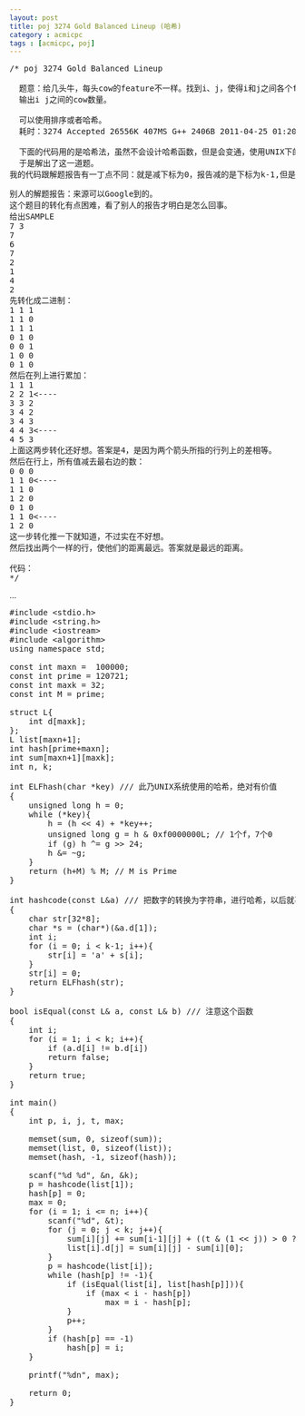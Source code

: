 ```yaml
---
layout: post
title: poj 3274 Gold Balanced Lineup (哈希)
category : acmicpc
tags : [acmicpc, poj]
---
```


<pre>/* poj 3274 Gold Balanced Lineup  

  题意：给几头牛，每头cow的feature不一样。找到i、j，使得i和j之间各个feature的和一样。  
  输出i j之间的cow数量。  

  可以使用排序或者哈希。  
  耗时：3274 Accepted 26556K 407MS G++ 2406B 2011-04-25 01:20:32  

  下面的代码用的是哈希法，虽然不会设计哈希函数，但是会变通，使用UNIX下的一个哈希进行转化。  
  于是解出了这一道题。  
我的代码跟解题报告有一丁点不同：就是减下标为0，报告减的是下标为k-1,但是原理都一样。</pre>  
<!--more-->  
<pre>别人的解题报告：来源可以Google到的。  
这个题目的转化有点困难，看了别人的报告才明白是怎么回事。  
给出SAMPLE  
7 3  
7  
6  
7  
2  
1  
4  
2  
先转化成二进制：  
1 1 1  
1 1 0  
1 1 1  
0 1 0  
0 0 1  
1 0 0  
0 1 0  
然后在列上进行累加：  
1 1 1  
2 2 1&lt;----  
3 3 2  
3 4 2  
3 4 3  
4 4 3&lt;----  
4 5 3  
上面这两步转化还好想。答案是4，是因为两个箭头所指的行列上的差相等。  
然后在行上，所有值减去最右边的数：  
0 0 0  
1 1 0&lt;----  
1 1 0  
1 2 0  
0 1 0  
1 1 0&lt;----  
1 2 0  
这一步转化推一下就知道，不过实在不好想。  
然后找出两个一样的行，使他们的距离最远。答案就是最远的距离。  

代码：  
*/</pre>  
...  
<pre>#include &lt;stdio.h&gt;  
#include &lt;string.h&gt;  
#include &lt;iostream&gt;  
#include &lt;algorithm&gt;  
using namespace std;  

const int maxn =  100000;  
const int prime = 120721;  
const int maxk = 32;  
const int M = prime;  

struct L{  
    int d[maxk];  
};  
L list[maxn+1];  
int hash[prime+maxn];  
int sum[maxn+1][maxk];  
int n, k;  

int ELFhash(char *key) /// 此乃UNIX系统使用的哈希，绝对有价值  
{  
    unsigned long h = 0;  
    while (*key){  
        h = (h &lt;&lt; 4) + *key++;  
        unsigned long g = h &amp; 0xf0000000L; // 1个f，7个0  
        if (g) h ^= g &gt;&gt; 24;  
        h &amp;= ~g;  
    }  
    return (h+M) % M; // M is Prime  
}  

int hashcode(const L&amp;a) /// 把数字的转换为字符串，进行哈希，以后就不用费心思设计哈希了  
{  
    char str[32*8];  
    char *s = (char*)(&amp;a.d[1]);  
    int i;  
    for (i = 0; i &lt; k-1; i++){  
        str[i] = 'a' + s[i];  
    }  
    str[i] = 0;  
    return ELFhash(str);  
}  

bool isEqual(const L&amp; a, const L&amp; b) /// 注意这个函数  
{  
    int i;  
    for (i = 1; i &lt; k; i++){  
        if (a.d[i] != b.d[i])  
        return false;  
    }  
    return true;  
}  

int main()  
{  
    int p, i, j, t, max;  

    memset(sum, 0, sizeof(sum));  
    memset(list, 0, sizeof(list));  
    memset(hash, -1, sizeof(hash));  

    scanf("%d %d", &amp;n, &amp;k);  
    p = hashcode(list[1]);  
    hash[p] = 0;  
    max = 0;  
    for (i = 1; i &lt;= n; i++){  
        scanf("%d", &amp;t);  
        for (j = 0; j &lt; k; j++){  
            sum[i][j] += sum[i-1][j] + ((t &amp; (1 &lt;&lt; j)) &gt; 0 ? 1 : 0);  
            list[i].d[j] = sum[i][j] - sum[i][0];  
        }  
        p = hashcode(list[i]);  
        while (hash[p] != -1){  
            if (isEqual(list[i], list[hash[p]])){  
                if (max &lt; i - hash[p])  
                    max = i - hash[p];  
            }  
            p++;  
        }  
        if (hash[p] == -1)  
            hash[p] = i;  
    }  

    printf("%dn", max);  

    return 0;  
}</pre>  
